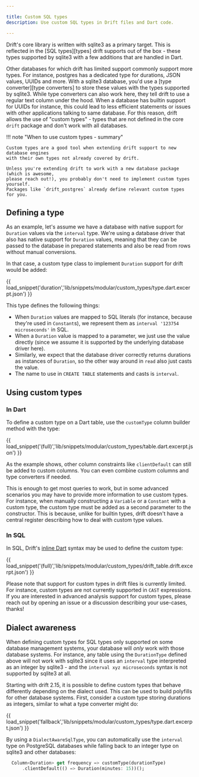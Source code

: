 ```yaml
---

title: Custom SQL types
description: Use custom SQL types in Drift files and Dart code.

---
```




Drift's core library is written with sqlite3 as a primary target. This is
reflected in the [SQL types][types] drift supports out of the box - these
types supported by sqlite3 with a few additions that are handled in Dart.

Other databases for which drift has limited support commonly support more types.
For instance, postgres has a dedicated type for durations, JSON values, UUIDs
and more. With a sqlite3 database, you'd use a [type converter][type converters]
to store these values with the types supported by sqlite3.
While type converters can also work here, they tell drift to use a regular text
column under the hood. When a database has builtin support for UUIDs for instance,
this could lead to less efficient statements or issues with other applications
talking to same database.
For this reason, drift allows the use of "custom types" - types that are not defined
in the core `drift` package and don't work with all databases.

!!! note "When to use custom types - summary"

    
    Custom types are a good tool when extending drift support to new database engines
    with their own types not already covered by drift.
    
    Unless you're extending drift to work with a new database package (which is awesome,
    please reach out!), you probably don't need to implement custom types yourself.
    Packages like `drift_postgres` already define relevant custom types for you.
    



## Defining a type

As an example, let's assume we have a database with native support for `Duration`
values via the `interval` type. We're using a database driver that also has native
support for `Duration` values, meaning that they can be passed to the database in
prepared statements and also be read from rows without manual conversions.

In that case, a custom type class to implement `Duration` support for drift would be
added:

{{ load_snippet('duration','lib/snippets/modular/custom_types/type.dart.excerpt.json') }}

This type defines the following things:

- When `Duration` values are mapped to SQL literals (for instance, because they're used in `Constant`s),
  we represent them as `interval '123754 microseconds'` in SQL.
- When a `Duration` value is mapped to a parameter, we just use the value directly (since we
  assume it is supported by the underlying database driver here).
- Similarly, we expect that the database driver correctly returns durations as instances of
  `Duration`, so the other way around in `read` also just casts the value.
- The name to use in `CREATE TABLE` statements and casts is `interval`.

## Using custom types

### In Dart

To define a custom type on a Dart table, use the `customType` column builder method with the type:



{{ load_snippet('(full)','lib/snippets/modular/custom_types/table.dart.excerpt.json') }}

As the example shows, other column constraints like `clientDefault` can still be added to custom
columns. You can even combine custom columns and type converters if needed.

This is enough to get most queries to work, but in some advanced scenarios you may have to provide
more information to use custom types.
For instance, when manually constructing a `Variable` or a `Constant` with a custom type, the custom
type must be added as a second parameter to the constructor. This is because, unlike for builtin types,
drift doesn't have a central register describing how to deal with custom type values.

### In SQL

In SQL, Drift's [inline Dart](drift_files.md#dart-interop) syntax may be used to define
the custom type:



{{ load_snippet('(full)','lib/snippets/modular/custom_types/drift_table.drift.excerpt.json') }}

Please note that support for custom types in drift files is currently limited.
For instance, custom types are not currently supported in `CAST` expressions.
If you are interested in advanced analysis support for custom types, please reach out by
opening an issue or a discussion describing your use-cases, thanks!

## Dialect awareness

When defining custom types for SQL types only supported on some database management systems, your
database will _only_ work with those database systems. For instance, any table using the `DurationType`
defined above will not work with sqlite3 since it uses an `interval` type interpreted as an integer
by sqlite3 - and the `interval xyz microseconds` syntax is not supported by sqlite3 at all.

Starting with drift 2.15, it is possible to define custom types that behave differently depending on
the dialect used.
This can be used to build polyfills for other database systems. First, consider a custom type storing
durations as integers, similar to what a type converter might do:

{{ load_snippet('fallback','lib/snippets/modular/custom_types/type.dart.excerpt.json') }}

By using a `DialectAwareSqlType`, you can automatically use the `interval` type on PostgreSQL databases
while falling back to an integer type on sqlite3 and other databases:

```dart
  Column<Duration> get frequency => customType(durationType)
      .clientDefault(() => Duration(minutes: 15))();
```